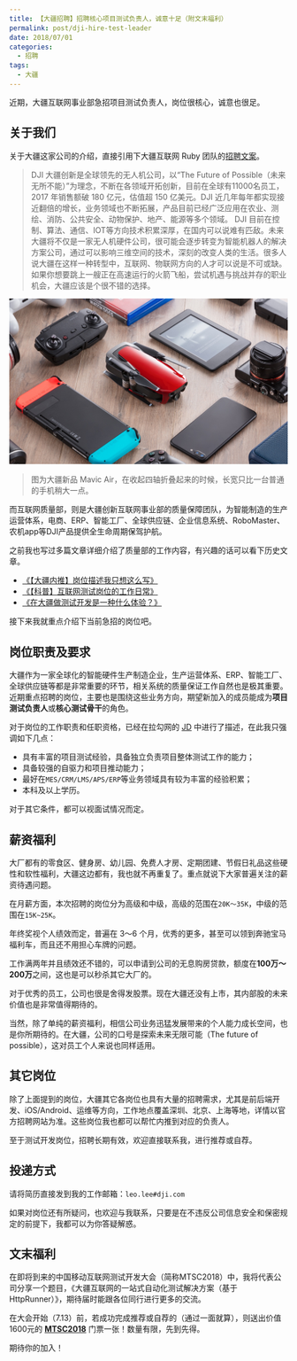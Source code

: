 ```yaml
---
title: 【大疆招聘】招聘核心项目测试负责人，诚意十足（附文末福利）
permalink: post/dji-hire-test-leader
date: 2018/07/01
categories:
  - 招聘
tags:
  - 大疆
---
```


近期，大疆互联网事业部急招项目测试负责人，岗位很核心，诚意也很足。

## 关于我们

关于大疆这家公司的介绍，直接引用下大疆互联网 Ruby 团队的[招聘文案][ruby-hire]。

> DJI 大疆创新是全球领先的无人机公司，以“The Future of Possible（未来无所不能）”为理念，不断在各领域开拓创新，目前在全球有11000名员工，2017 年销售额破 180 亿元，估值超 150 亿美元。DJI 近几年每年都实现接近翻倍的增长，业务领域也不断拓展，产品目前已经广泛应用在农业、测绘、消防、公共安全、动物保护、地产、能源等多个领域。 DJI 目前在控制、算法、通信、IOT等方向技术积累深厚，在国内可以说难有匹敌。未来大疆将不仅是一家无人机硬件公司，很可能会逐步转变为智能机器人的解决方案公司，通过可以影响三维空间的技术，深刻的改变人类的生活。很多人说大疆在这样一种转型中，互联网、物联网方向的人才可以说是不可或缺。如果你想要跳上一艘正在高速运行的火箭飞船，尝试机遇与挑战并存的职业机会，大疆应该是个很不错的选择。

![mavic-air](/images/mavic-air.jpg)

> 图为大疆新品 Mavic Air，在收起四轴折叠起来的时候，长宽只比一台普通的手机稍大一点。

而互联网质量部，则是大疆创新互联网事业部的质量保障团队，为智能制造的生产运营体系，电商、ERP、智能工厂、全球供应链、企业信息系统、RoboMaster、农机app等DJI产品提供全生命周期保驾护航。

之前我也写过多篇文章详细介绍了质量部的工作内容，有兴趣的话可以看下历史文章。

- [《【大疆内推】岗位描述我只想这么写》][1]
- [《【科普】互联网测试岗位的工作日常》][2]
- [《在大疆做测试开发是一种什么体验？》][3]

接下来我就重点介绍下当前急招的岗位吧。

## 岗位职责及要求

大疆作为一家全球化的智能硬件生产制造企业，生产运营体系、ERP、智能工厂、全球供应链等都是非常重要的环节，相关系统的质量保证工作自然也是极其重要。近期重点招聘的岗位，主要也是围绕这些业务方向，期望新加入的成员能成为**项目测试负责人**或**核心测试骨干**的角色。

对于岗位的工作职责和任职资格，已经在拉勾网的 [JD][JD] 中进行了描述，在此我只强调如下几点：

- 具有丰富的项目测试经验，具备独立负责项目整体测试工作的能力；
- 具备较强的自驱力和项目推动能力；
- 最好在`MES/CRM/LMS/APS/ERP`等业务领域具有较为丰富的经验积累；
- 本科及以上学历。

对于其它条件，都可以视面试情况而定。

## 薪资福利

大厂都有的零食区、健身房、幼儿园、免费人才房、定期团建、节假日礼品这些硬性和软性福利，大疆这边都有，我也就不再重复了。重点就说下大家普遍关注的薪资待遇问题。

在月薪方面，本次招聘的岗位分为高级和中级，高级的范围在`20K～35K`，中级的范围在`15K~25K`。

年终奖视个人绩效而定，普遍在 3～6 个月，优秀的更多，甚至可以领到奔驰宝马福利车，而且还不用担心车牌的问题。

工作满两年并且绩效还不错的，可以申请到公司的无息购房贷款，额度在**100万～200万**之间，这也是可以秒杀其它大厂的。

对于优秀的员工，公司也很是舍得发股票。现在大疆还没有上市，其内部股的未来价值也是非常值得期待的。

当然，除了单纯的薪资福利，相信公司业务迅猛发展带来的个人能力成长空间，也是你所期待的。在大疆，公司的口号是探索未来无限可能（The future of possible），这对员工个人来说也同样适用。

## 其它岗位

除了上面提到的岗位，大疆其它各岗位也具有大量的招聘需求，尤其是前后端开发、iOS/Android、运维等方向，工作地点覆盖深圳、北京、上海等地，详情以官方招聘网站为准。这些岗位我也都可以帮忙内推到对应的负责人。

至于测试开发岗位，招聘长期有效，欢迎直接联系我，进行推荐或自荐。

## 投递方式

请将简历直接发到我的工作邮箱：`leo.lee#dji.com`

如果对岗位还有所疑问，也欢迎与我联系，只要是在不违反公司信息安全和保密规定的前提下，我都可以为你答疑解惑。

## 文末福利

在即将到来的中国移动互联网测试开发大会（简称MTSC2018）中，我将代表公司分享一个题目，《大疆互联网的一站式自动化测试解决方案（基于HttpRunner）》，期待届时能跟各位同行进行更多的交流。

在大会开始（7.13）前，若成功完成推荐或自荐的（通过一面就算），则送出价值1600元的 [**MTSC2018**][MTSC2018] 门票一张！数量有限，先到先得。

期待你的加入！


[1]: https://debugtalk.com/post/d-test-hire-info/
[2]: https://debugtalk.com/post/introduction-to-testing-engineer-daily-work/
[3]: https://debugtalk.com/post/test-dev-in-dji/
[JD]: https://www.lagou.com/jobs/4688215.html
[ruby-hire]: https://ruby-china.org/topics/36849
[MTSC2018]: https://www.bagevent.com/event/1193113
